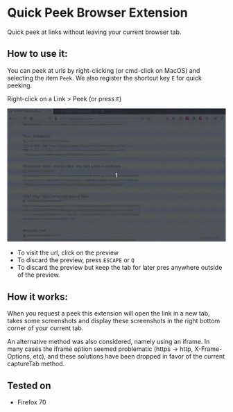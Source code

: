 # Quick Peek Browser Extension

Quick peek at links without leaving your 
current browser tab. 

## How to use it:

You can peek at urls by right-clicking (or cmd-click on MacOS) and selecting the item `Peek`. We also register the shortcut key `E` for quick peeking.

Right-click on a Link > Peek (or press `E`)

![](docs/video.gif)

- To visit the url, click on the preview
- To discard the preview, press `ESCAPE` or `Q`
- To discard the preview but keep the tab for later
pres anywhere outside of the preview.


## How it works:
When you request a peek this extension will open
the link in a new tab, takes some screenshots and
display these screenshots in the right bottom corner
of your current tab.

An alternative method was also considered, namely
using an iframe. In many cases the iframe option seemed problematic (https -> http, X-Frame-Options, etc), and these solutions have been dropped in favor
of the current captureTab method. 

## Tested on
- Firefox 70



